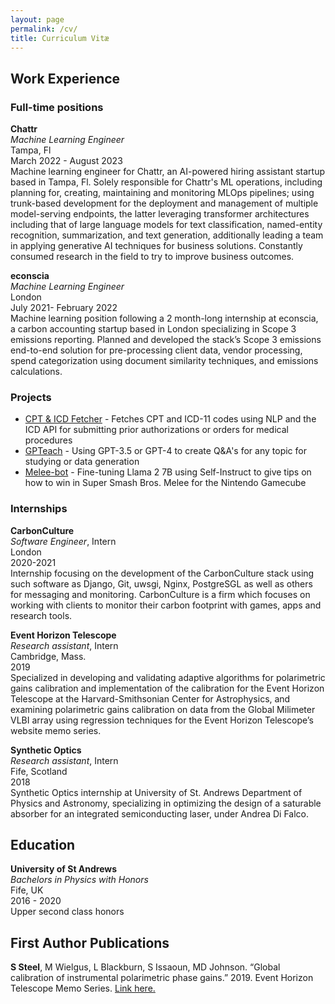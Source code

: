 ```yaml
---
layout: page
permalink: /cv/
title: Curriculum Vitæ
---
```

<!---
# Sanger Steel
sangersteel@gmail.com | 914-708-9301 | github.com/sangstar | sangstar.github.io 

- 3 years of professional experience harnessing large language models (LLMs) to improve business outcomes using PyTorch, Tensorflow, HuggingFace, SpaCy, Scikit-learn
- 5+ years experience with Python
- 2+ years working with cloud platforms such as AWS, Azure, GCP 

--->

## Work Experience
### Full-time positions
**Chattr**  
*Machine Learning Engineer* \
Tampa, Fl \
March 2022 - August 2023 \
Machine learning engineer for Chattr, an AI-powered hiring assistant startup based in Tampa, Fl. Solely responsible for Chattr's ML operations, including planning for, creating, maintaining and monitoring MLOps pipelines; using trunk-based development for the deployment and management of multiple model-serving endpoints, the latter leveraging transformer architectures including that of large language models for text classification, named-entity recognition, summarization, and text generation, additionally leading a team in applying generative AI techniques for business solutions. Constantly consumed research in the field to try to improve business outcomes.

**econscia**  
*Machine Learning Engineer* \
London \
July 2021- February 2022 \
Machine learning position following a 2 month-long internship at econscia, a carbon accounting startup based in
London specializing in Scope 3 emissions reporting. Planned and developed the stack’s Scope 3 emissions end-to-end
solution for pre-processing client data, vendor processing, spend categorization using document similarity techniques,
and emissions calculations.

### Projects
- [CPT & ICD Fetcher](https://github.com/sangstar/cpt_icd_fetcher) - Fetches CPT and ICD-11 codes using NLP and the ICD API for submitting prior authorizations or orders for medical procedures
- [GPTeach](https://github.com/sangstar/gpteach) - Using GPT-3.5 or GPT-4 to create Q&A's for any topic for studying or data generation
- [Melee-bot](https://github.com/sangstar/melee-bot) - Fine-tuning Llama 2 7B using Self-Instruct to give tips on how to win in Super Smash Bros. Melee for the Nintendo Gamecube

### Internships
**CarbonCulture**  
*Software Engineer*, Intern   
London  
2020-2021  
Internship focusing on the development of the CarbonCulture stack using such software as Django, Git, uwsgi, Nginx,
PostgreSGL as well as others for messaging and monitoring. CarbonCulture is a firm which focuses on working with
clients to monitor their carbon footprint with games, apps and research tools.

**Event Horizon Telescope**  
*Research assistant*, Intern  
Cambridge, Mass.  
2019  
Specialized in developing and validating adaptive algorithms for polarimetric gains calibration and implementation of
the calibration for the Event Horizon Telescope at the Harvard-Smithsonian Center for Astrophysics, and examining
polarimetric gains calibration on data from the Global Milimeter VLBI array using regression techniques for the Event Horizon Telescope’s website memo series.

**Synthetic Optics**  
*Research assistant*, Intern  
Fife, Scotland  
2018  
Synthetic Optics internship at University of St. Andrews Department of Physics and Astronomy, specializing in
optimizing the design of a saturable absorber for an integrated semiconducting laser, under Andrea Di Falco.

## Education
**University of St Andrews**  
*Bachelors in Physics with Honors*  
Fife, UK  
2016 - 2020  
Upper second class honors 

## First Author Publications
**S Steel**, M Wielgus, L Blackburn, S Issaoun, MD Johnson. “Global calibration of instrumental polarimetric phase
gains.” 2019. Event Horizon Telescope Memo Series. [Link here.](https://eventhorizontelescope.org/files/eht/files/EHT_memo_Steel_2019-CE-03.pdf)
